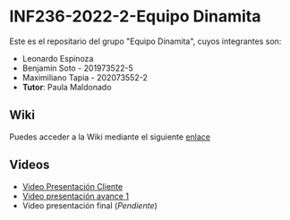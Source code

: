 # INF236-2022-2-Equipo Dinamita

Este es el repositario del grupo "Equipo Dinamita", cuyos integrantes son:

* Leonardo Espinoza
* Benjamín Soto - 201973522-5
* Maximiliano Tapia - 202073552-2
* **Tutor**: Paula Maldonado

## Wiki

Puedes acceder a la Wiki mediante el siguiente [enlace](https://gitlab.inf.utfsm.cl/pmaldona/inf236-2022-2-grupo-32/-/wikis/home)

## Videos

* [Video Presentación Cliente](https://vimeo.com/746676729)
* [Video presentación avance 1](https://youtu.be/9qw6x8aj5K8)
* Video presentación final (*Pendiente*)
